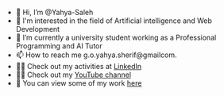 - 👋 Hi, I’m @Yahya-Saleh
- 👀 I'm interested in the field of Artificial intelligence and Web Development
- 🌱 I’m currently a university student working as a Professional Programming and AI Tutor
- 📫 How to reach me g.o.yahya.sherif@gmailcom.
- 👨‍💻 Check out my activities at [LinkedIn](https://www.linkedin.com/in/yahya-saleh-015a231a3)
- 👨‍🏫 Check out my [YouTube channel](https://www.youtube.com/channel/UC9ahs2FVjiZUJ5-EduFEDvw)
- 💪 You can view some of my work [here](https://github.com/Yahya-Saleh/Projects)

